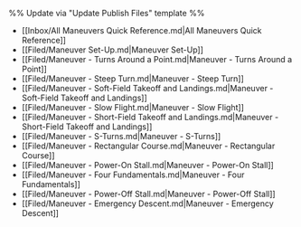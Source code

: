%% Update via "Update Publish Files" template %% 

- [[Inbox/All Maneuvers Quick Reference.md|All Maneuvers Quick Reference]]
- [[Filed/Maneuver Set-Up.md|Maneuver Set-Up]]
- [[Filed/Maneuver - Turns Around a Point.md|Maneuver - Turns Around a Point]]
- [[Filed/Maneuver - Steep Turn.md|Maneuver - Steep Turn]]
- [[Filed/Maneuver - Soft-Field Takeoff and Landings.md|Maneuver - Soft-Field Takeoff and Landings]]
- [[Filed/Maneuver - Slow Flight.md|Maneuver - Slow Flight]]
- [[Filed/Maneuver - Short-Field Takeoff and Landings.md|Maneuver - Short-Field Takeoff and Landings]]
- [[Filed/Maneuver - S-Turns.md|Maneuver - S-Turns]]
- [[Filed/Maneuver - Rectangular Course.md|Maneuver - Rectangular Course]]
- [[Filed/Maneuver - Power-On Stall.md|Maneuver - Power-On Stall]]
- [[Filed/Maneuver - Four Fundamentals.md|Maneuver - Four Fundamentals]]
- [[Filed/Maneuver - Power-Off Stall.md|Maneuver - Power-Off Stall]]
- [[Filed/Maneuver - Emergency Descent.md|Maneuver - Emergency Descent]]
